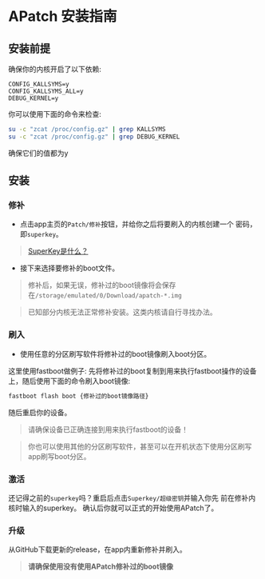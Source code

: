 # APatch 安装指南

## 安装前提

确保你的内核开启了以下依赖:

```
CONFIG_KALLSYMS=y
CONFIG_KALLSYMS_ALL=y
DEBUG_KERNEL=y
```

你可以使用下面的命令来检查:

```bash
su -c "zcat /proc/config.gz" | grep KALLSYMS
su -c "zcat /proc/config.gz" | grep DEBUG_KERNEL
```

确保它们的值都为y

## 安装

### 修补

- 点击app主页的`Patch/修补`按钮，并给你之后将要刷入的内核创建一个 密码，即`superkey`。

> [SuperKey是什么？](https://github.com/bmax121/APatch/blob/main/docs/cn/faq_cn.md#%E4%BB%80%E4%B9%88%E6%98%AFsuperkey%E8%B6%85%E7%BA%A7%E5%AF%86%E9%92%A5)

- 接下来选择要修补的boot文件。

> 修补后，如果无误，修补过的boot镜像将会保存在`/storage/emulated/0/Download/apatch-*.img`

> 已知部分内核无法正常修补安装。这类内核请自行寻找办法。

### 刷入

- 使用任意的分区刷写软件将修补过的boot镜像刷入boot分区。

这里使用fastboot做例子:
先将修补过的boot复制到用来执行fastboot操作的设备上，随后使用下面的命令刷入boot镜像:

```bash
fastboot flash boot {修补过的boot镜像路径}
```

随后重启你的设备。

> 请确保设备已正确连接到用来执行fastboot的设备！

> 你也可以使用其他的分区刷写软件，甚至可以在开机状态下使用分区刷写app刷写boot分区。

### 激活

还记得之前的`superkey`吗？重启后点击`Superkey/超级密钥`并输入你先 前在修补内核时输入的superkey。
确认后你就可以正式的开始使用APatch了。

### 升级

从GitHub下载更新的release，在app内重新修补并刷入。

> **请确保使用没有使用APatch修补过的boot镜像**
